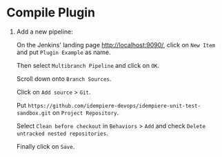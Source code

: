 # Compile Plugin

1. Add a new pipeline:

    On the Jenkins' landing page <http://localhost:9090/>, click on `New Item` and put `Plugin Example` as name.

    Then select `Multibranch Pipeline` and click on `OK`.

    Scroll down onto `Branch Sources`.

    Click on `Add source` > `Git`.

    Put `https://github.com/idempiere-devops/idempiere-unit-test-sandbox.git` on `Project Repository`.

    Select `Clean before checkout` in `Behaviors` > `Add` and check `Delete untracked nested repositories`.

    Finally click on `Save`.
